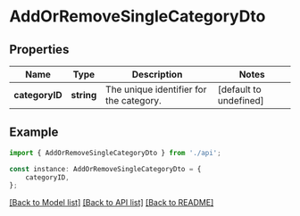 # AddOrRemoveSingleCategoryDto


## Properties

Name | Type | Description | Notes
------------ | ------------- | ------------- | -------------
**categoryID** | **string** | The unique identifier for the category. | [default to undefined]

## Example

```typescript
import { AddOrRemoveSingleCategoryDto } from './api';

const instance: AddOrRemoveSingleCategoryDto = {
    categoryID,
};
```

[[Back to Model list]](../README.md#documentation-for-models) [[Back to API list]](../README.md#documentation-for-api-endpoints) [[Back to README]](../README.md)
